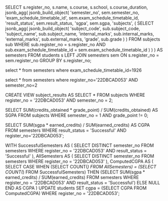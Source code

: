 SELECT
s.register_no, s.name, s.course, s.school, s.course_duration,
jsonb_agg(
jsonb_build_object(
'semester_no', sem.semester_no,
'exam_schedule_timetable_id', sem.exam_schedule_timetable_id,
'result_status', sem.result_status,
'sgpa', sem.sgpa,
'subjects', (
SELECT jsonb_agg(
jsonb_build_object(
'subject_code', sub.subject_code,
'subject_name', sub.subject_name,
'internal_marks', sub.internal_marks,
'external_marks', sub.external_marks,
'grade', sub.grade
)
)
FROM subjects sub
WHERE sub.register_no = s.register_no
AND sub.exam_schedule_timetable_id = sem.exam_schedule_timetable_id
)
)
) AS semesters
FROM students s
LEFT JOIN semesters sem ON s.register_no = sem.register_no
GROUP BY s.register_no;

select \* from semesters where exam_schedule_timetable_id=1926

select \* from semesters where register_no='22DBCAD053' AND semester_no=2

CREATE VIEW subject_results AS
SELECT \*
FROM subjects
WHERE register_no = '22DBCAD053' AND semester_no = 2;

SELECT SUM(credits_obtained \* grade_point) / SUM(credits_obtained) AS SGPA
FROM subjects
WHERE semester_no = 1 AND grade_point != 0;

SELECT SUM(sgpa \* earned_credits) / SUM(earned_credits) AS CGPA
FROM semesters
WHERE result_status = 'Successful' AND register_no='22DBCAD053';

WITH SuccessfulSemesters AS (
SELECT DISTINCT semester_no
FROM semesters
WHERE register_no = '22DBCAD053' AND result_status = 'Successful'
),
AllSemesters AS (
SELECT DISTINCT semester_no
FROM semesters
WHERE register_no = '22DBCAD053'
),
ComputedCGPA AS (
SELECT
CASE
WHEN (SELECT COUNT(_) FROM AllSemesters) = (SELECT COUNT(_) FROM SuccessfulSemesters)
THEN (SELECT SUM(sgpa \* earned_credits) / SUM(earned_credits)
FROM semesters
WHERE register_no = '22DBCAD053' AND result_status = 'Successful')
ELSE NULL
END AS CGPA
)
UPDATE students
SET cgpa = (SELECT CGPA FROM ComputedCGPA)
WHERE register_no = '22DBCAD053';
